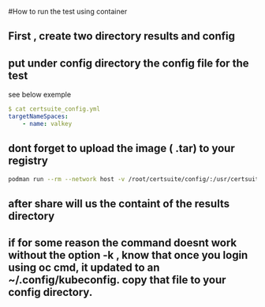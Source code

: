 #How to run the test using container 

## First , create two directory results and config 
## put under config directory the config file for the test 
see below exemple 

```yaml
$ cat certsuite_config.yml 
targetNameSpaces:
    - name: valkey

```

## dont forget to upload the image ( .tar) to your registry 


```bash
podman run --rm --network host -v /root/certsuite/config/:/usr/certsuite/config/:Z -v /root/certsuite/results/:/usr/certsuite/results/:Z quay.io/redhat-best-practices-for-k8s/certsuite:latest certsuite run -l all  -k /usr/certsuite/config/kubeconfig -c /usr/certsuite/config/certsuite_config.yml -o /usr/certsuite/results –intrusive=false --certsuite-probe-image quay.io/redhat-best-practices-for-k8s/certsuite-probe:latest
```

## after share will us the containt of the results directory 

## if for some reason the command doesnt work without the option -k , know that once you login using oc cmd, it updated to an ~/.config/kubeconfig.  copy that file to your config directory. 

